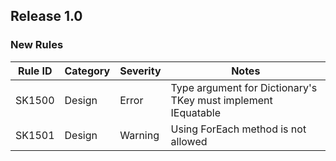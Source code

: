 ## Release 1.0

### New Rules

Rule ID | Category | Severity | Notes
--------|----------|----------|--------------------
 SK1500  | Design   | Error    | Type argument for Dictionary's TKey must implement IEquatable 
 SK1501  | Design   | Warning  | Using ForEach method is not allowed                           
